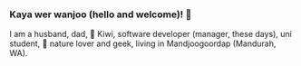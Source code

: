 ### Kaya wer wanjoo (hello and welcome)! 👋

I am a husband, dad, 🥝 Kiwi, software developer (manager, these days), uni student, 🌱 nature lover and geek, living in Mandjoogoordap (Mandurah, WA).

<!--
**cbotman/cbotman** is a ✨ _special_ ✨ repository because its `README.md` (this file) appears on your GitHub profile.

Here are some ideas to get you started:

- 🔭 I’m currently working on ...
- 🌱 I’m currently learning ...
- 👯 I’m looking to collaborate on ...
- 🤔 I’m looking for help with ...
- 💬 Ask me about ...
- 📫 How to reach me: ...
- 😄 Pronouns: ...
- ⚡ Fun fact: ...
-->
